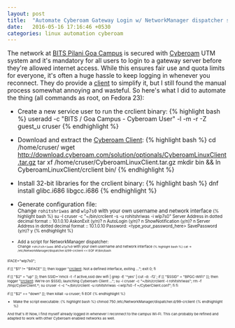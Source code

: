 ```yaml
---
layout: post
title:  "Automate Cyberoam Gateway Login w/ NetworkManager dispatcher service"
date:   2016-05-16 17:16:46 +0530
categories: linux automation cyberoam
---
```

The network at [BITS Pilani Goa Campus][campus] is secured with [Cyberoam][cyberoam] UTM system and it's mandatory for all users to login to a gateway server before they're allowed internet access. While this ensures fair use and quota limits for everyone, it's often a huge hassle to keep logging in whenever you reconnect. They do provide a [client][crclient] to simplify it, but I still found the manual process somewhat annoying and wasteful. So here's what I did to automate the thing (all commands as root, on Fedora 23):

* Create a new service user to run the crclient binary:
{% highlight bash %}
useradd -c "BITS / Goa Campus - Cyberoam User" -l -m -r -Z guest_u cruser
{% endhighlight %}

* Download and extract the [Cyberoam Client][crclient]:
{% highlight bash %}
cd /home/cruser/
wget http://download.cyberoam.com/solution/optionals/CyberoamLinuxClient.tar.gz
tar xf /home/cruser/CyberoamLinuxClient.tar.gz
mkdir bin && ln CyberoamLinuxClient/crclient bin/
{% endhighlight %}

* Install 32-bit libraries for the crclient binary:
{% highlight bash %}
dnf install glibc.i686 libgcc.i686
{% endhighlight %}

* Generate configuration file:<br>
<small>Change `rohitshriwas` and `wlp7s0` with your own username and network interface<small>
{% highlight bash %}
su -l cruser -c "~/bin/crclient -s -u rohitshriwas -i wlp7s0"
Server Address in dotted decimal format ::      10.1.0.10
AskonExit (y/n)?        n
AutoLogin (y/n)?        n
ShowNotification (y/n)? n
Server Address in dotted decimal format ::      10.1.0.10
Password: <type_your_password_here>
SavePassword (y/n)?     y
{% endhighlight %}

* Add a script for NetworkManager dispatcher:<br>
<small>Change `rohitshriwas` and `wlp7s0` with your own username and network interface<small>
{% highlight bash %}
cat -> /etc/NetworkManager/dispatcher.d/99-crclient << EOF
#!/bin/bash

IFACE="wlp7s0";

if [[ "$1" != "$IFACE" ]]; then
        logger "[crclient]: Not a defined interface, exiting ...";
        exit 0;
fi

if [[ "$2" = "up" ]]; then
        SSID=`nmcli -t -f active,ssid dev wifi | grep -E '^yes' | cut -d: -f2`;
        if [[ "$SSID" = "BPGC-WIFI" ]]; then
                logger "[crclient]: We're on $SSID, launching Cyberoam Client ...";
                su -l cruser -c "~/bin/crclient -l rohitshriwas";
                rm -f /tmp/CyberClient.*;
                su cruser -l -c "~/bin/crclient -u rohitshriwas -i wlp7s0 -f ~/CyberClient.conf";
        fi
fi

if [[ "$2" == "down" ]]; then
        killall -u cruser;
fi
EOF
{% endhighlight %}

* Make the script executable:
{% highlight bash %}
chmod 750 /etc/NetworkManager/dispatcher.d/99-crclient
{% endhighlight %}

And that's it! Now, I find myself already logged in whenever I reconnect to the campus Wi-FI. This can probably be refined and adapted to work with other Cyberoam enabled networks as well.

[campus]: http://www.bits-pilani.ac.in/Goa/
[cyberoam]: https://www.cyberoam.com/
[crclient]: https://www.cyberoam.com/cyberoamclients.html
